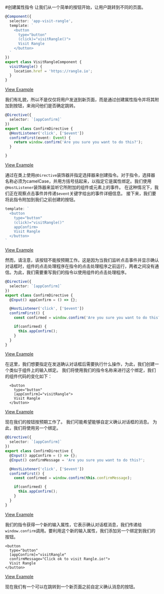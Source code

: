 #创建属性指令
让我们从一个简单的按钮开始，让用户跳转到不同的页面。
```typescript
@Component({
  selector: 'app-visit-rangle',
  template: `
    <button
      type="button"
      (click)="visitRangle()">
      Visit Rangle
    </button>
  `
})
export class VisitRangleComponent {
  visitRangle() {
    location.href = 'https://rangle.io';
  }
}
```
[View Example](https://plnkr.co/edit/9ANDvP9C1p2jSZW2s4LX?p=preview)

我们有礼貌，所以不是仅仅将用户发送到新页面，而是通过创建属性指令并将其附加到按钮，来询问他们是否确定跳转。

```typescript
@Directive({
  selector: `[appConfirm]`
})
export class ConfirmDirective {
  @HostListener('click', ['$event'])
  confirmFirst(event: Event) {
    return window.confirm('Are you sure you want to do this?');
  }

}
```
[View Example](https://plnkr.co/edit/KMfnzrmSx0ywKp6ztaNN?p=preview)

通过在类上使用`@Directive`装饰器并指定选择器来创建指令。对于指令，选择器名称必须为camelCase，并用方括号括起来，以指定它是属性绑定。我们使用`@HostListener`装饰器来监听它所附加的组件或元素上的事件。 在这种情况下，我们正在观察点击事件并传递`$event`关键字给出的事件详细信息。 接下来，我们要将此指令附加到我们之前创建的按钮。

```ts
template: `
  <button
    type="button"
    (click)="visitRangle()"
    appConfirm>
    Visit Rangle
  </button>
`
```
[View Example](https://plnkr.co/edit/KMfnzrmSx0ywKp6ztaNN?p=preview)

然而，请注意，该按钮不能按预期工作。这是因为当我们监听点击事件并显示确认对话框时，组件的点击处理程序在指令的点击处理程序之前运行，两者之间没有通信。为此，我们需要重写我们的指令以使用组件的点击处理程序。

```typescript
@Directive({
  selector: `[appConfirm]`
})
export class ConfirmDirective {
  @Input() appConfirm = () => {};

  @HostListener('click', ['$event'])
  confirmFirst() {
    const confirmed = window.confirm('Are you sure you want to do this?');

    if(confirmed) {
      this.appConfirm();
    }
  }
}
```
[View Example](https://plnkr.co/edit/OBuN06R0hmcnpGu01Z7I?p=preview)

在这里，我们想要指定在发送确认对话框后需要执行什么操作，为此，我们创建一个类似于组件上的输入绑定。 我们将使用我们的指令名称来进行这个绑定，我们的组件代码的变化如下：

```
  <button
    type="button"
    [appConfirm]="visitRangle">
    Visit Rangle
  </button>

```

[View Example](https://plnkr.co/edit/OBuN06R0hmcnpGu01Z7I?p=preview)

现在我们的按钮按预期工作了。 我们可能希望能够自定义确认对话框的消息。 为此，我们将使用另一个绑定。

```typescript
@Directive({
  selector: `[appConfirm]`
})
export class ConfirmDirective {
  @Input() appConfirm = () => {};
  @Input() confirmMessage = 'Are you sure you want to do this?';

  @HostListener('click', ['$event'])
  confirmFirst() {
    const confirmed = window.confirm(this.confirmMessage);

    if(confirmed) {
      this.appConfirm();
    }
  }
}
```

[View Example](https://plnkr.co/edit/S8pkKyrdF4jB7HlVQ76n?p=preview)

我们的指令获得一个新的输入属性，它表示确认对话框消息，我们传递给`window.confirm`调用。要利用这个新的输入属性，我们添加另一个绑定到我们的按钮。

```
<button
  type="button"
  [appConfirm]="visitRangle"
  confirmMessage="Click ok to visit Rangle.io!">
  Visit Rangle
</button>

```

[View Example](https://plnkr.co/edit/S8pkKyrdF4jB7HlVQ76n?p=preview)

现在我们有一个可以在跳转到一个新页面之前自定义确认消息的按钮。